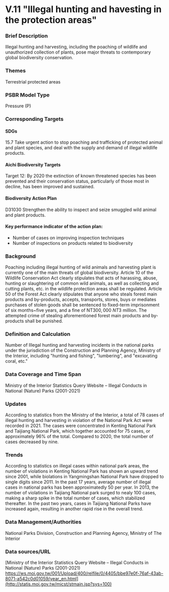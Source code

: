 # V.11 "Illegal hunting and havesting in the protection areas"

<script type="text/javascript" src="http://cdn.mathjax.org/mathjax/latest/MathJax.js?config=TeX-AMS-MML_HTMLorMML"></script>

### Brief Description
Illegal hunting and harvesting, including the poaching of wildlife and unauthorized collection of plants, pose major threats to contemporary global biodiversity conservation.

### Themes
Terrestrial protected areas
### PSBR Model Type
Pressure (P)
### Corresponding Targets
#### SDGs
15.7 Take urgent action to stop poaching and trafficking of protected animal and plant species, and deal with the supply and demand of illegal wildlife products.
#### Aichi Biodiversity Targets
Target 12: By 2020 the extinction of known threatened species has been prevented and their conservation status, particularly of those most in decline, has been improved and sustained.
#### Biodiversity Action Plan
D31030 Strengthen the ability to inspect and seize smuggled wild animal and plant products.
#### Key performance indicator of the action plan:
* Number of cases on improving inspection techniques
* Number of inspections on products related to biodiversity
### Background
Poaching including illegal hunting of wild animals and harvesting plant is currently one of the main threats of global biodiversity. Article 10 of the Wildlife Conservation Act clearly stipulates that acts of harassing, abuse, hunting or slaughtering of common wild animals, as well as collecting and cutting plants, etc. in the wildlife protection areas shall be regulated. Article 50 of the Forest Act clearly stipulates that anyone who steals forest main products and by-products, accepts, transports, stores, buys or mediates purchases of stolen goods shall be sentenced to fixed-term imprisonment of six months~five years, and a fine of NT$300,000~NT$3 million. The attempted crime of stealing aforementioned forest main products and by-products shall be punished.
### Definition and Calculation
Number of Illegal hunting and harvesting incidents in the national parks under the jurisdiction of the Construction and Planning Agency, Ministry of the Interior, including "hunting and fishing", "lumbering", and "excavating coral, etc."
### Data Coverage and Time Span
Ministry of the Interior Statistics Query Website – Illegal Conducts in National (Nature) Parks (2001-2021)
### Updates
According to statistics from the Ministry of the Interior, a total of 78 cases of illegal hunting and harvesting in violation of the National Park Act were recorded in 2021. The cases were concentrated in Kenting National Park and Taijiang National Park, which together accounted for 75 cases, or approximately 96% of the total. Compared to 2020, the total number of cases decreased by nine.
### Trends
According to statistics on illegal cases within national park areas, the number of violations in Kenting National Park has shown an upward trend since 2001, while biolations in Yangmingshan National Park have dropped to single digits since 2011. In the past 17 years, average number of illegal cases in national parks has been approximatedly 50 per year. In 2013, the number of violations in Taijiang National park surged to nealy 100 cases, making a sharp spike in the total number of cases, which stabilized thereafter. In the past two years, cases in Taijiang National Parks have increased again, resulting in another rapid rise in the overall trend.
### Data Management/Authorities
National Parks Division, Construction and Planning Agency, Ministry of The Interior
### Data sources/URL
[Ministry of the Interior Statistics Query Website – Illegal Conducts in National (Nature) Parks (2001-2021)<br> https://ws.moi.gov.tw/001/Upload/400/relfile/0/4405/bbe97e0f-76af-43ab-8071-a542c0d01059/year_en.html](http://statis.moi.gov.tw/micst/stmain.jsp?sys=100)